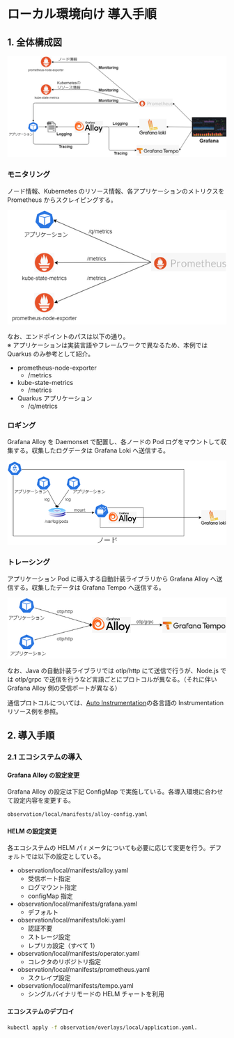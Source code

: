 # ローカル環境向け 導入手順

## 1. 全体構成図

![architecture](architecture_local.png)

### モニタリング

ノード情報、Kubernetes のリソース情報、各アプリケーションのメトリクスを Prometheus からスクレイピングする。

![monitoring](monitoring_local.png)

なお、エンドポイントのパスは以下の通り。  
※ アプリケーションは実装言語やフレームワークで異なるため、本例では Quarkus のみ参考として紹介。

- prometheus-node-exporter
  - /metrics
- kube-state-metrics
  - /metrics
- Quarkus アプリケーション
  - /q/metrics

### ロギング

Grafana Alloy を Daemonset で配置し、各ノードの Pod ログをマウントして収集する。収集したログデータは Grafana Loki へ送信する。

![logging](logging_local.png)

### トレーシング

アプリケーション Pod に導入する自動計装ライブラリから Grafana Alloy へ送信する。収集したデータは Grafana Tempo へ送信する。

![tracing](tracing_local.png)

なお、Java の自動計装ライブラリでは otlp/http にて送信で行うが、Node.js では otlp/grpc で送信を行うなど言語ごとにプロトコルが異なる。（それに伴い Grafana Alloy 側の受信ポートが異なる）

通信プロトコルについては、[Auto Instrumentation](https://opentelemetry.io/docs/kubernetes/operator/automatic/)の各言語の Instrumentation リソース例を参照。

## 2. 導入手順

### 2.1 エコシステムの導入

#### Grafana Alloy の設定変更

Grafana Alloy の設定は下記 ConfigMap で実施している。各導入環境に合わせて設定内容を変更する。

```bash
observation/local/manifests/alloy-config.yaml
```

#### HELM の設定変更

各エコシステムの HELM パ r メータについても必要に応じて変更を行う。デフォルトでは以下の設定としている。

- observation/local/manifests/alloy.yaml
  - 受信ポート指定
  - ログマウント指定
  - configMap 指定
- observation/local/manifests/grafana.yaml
  - デフォルト
- observation/local/manifests/loki.yaml
  - 認証不要
  - ストレージ設定
  - レプリカ設定（すべて 1）
- observation/local/manifests/operator.yaml
  - コレクタのリポジトリ指定
- observation/local/manifests/prometheus.yaml
  - スクレイプ設定
- observation/local/manifests/tempo.yaml
  - シングルバイナリモードの HELM チャートを利用

#### エコシステムのデプロイ

```bash
kubectl apply -f observation/overlays/local/application.yaml.
```
